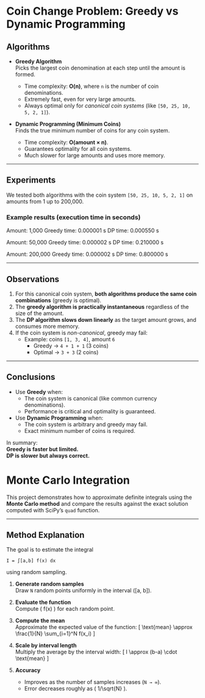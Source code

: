 # Coin Change Problem: Greedy vs Dynamic Programming

## Algorithms
- **Greedy Algorithm**  
  Picks the largest coin denomination at each step until the amount is formed.  
  - Time complexity: **O(n)**, where `n` is the number of coin denominations.  
  - Extremely fast, even for very large amounts.  
  - Always optimal only for *canonical coin systems* (like `[50, 25, 10, 5, 2, 1]`).

- **Dynamic Programming (Minimum Coins)**  
  Finds the true minimum number of coins for any coin system.  
  - Time complexity: **O(amount × n)**.  
  - Guarantees optimality for all coin systems.  
  - Much slower for large amounts and uses more memory.

---

## Experiments

We tested both algorithms with the coin system `[50, 25, 10, 5, 2, 1]` on amounts from 1 up to 200,000.

### Example results (execution time in seconds)

Amount: 1,000
Greedy time: 0.000001 s
DP time: 0.000550 s

Amount: 50,000
Greedy time: 0.000002 s
DP time: 0.210000 s

Amount: 200,000
Greedy time: 0.000002 s
DP time: 0.800000 s


---

## Observations
1. For this canonical coin system, **both algorithms produce the same coin combinations** (greedy is optimal).
2. The **greedy algorithm is practically instantaneous** regardless of the size of the amount.
3. The **DP algorithm slows down linearly** as the target amount grows, and consumes more memory.
4. If the coin system is *non-canonical*, greedy may fail:
   - Example: coins `[1, 3, 4]`, amount `6`  
     - Greedy → `4 + 1 + 1` (3 coins)  
     - Optimal → `3 + 3` (2 coins)

---

## Conclusions
- Use **Greedy** when:
  - The coin system is canonical (like common currency denominations).
  - Performance is critical and optimality is guaranteed.
- Use **Dynamic Programming** when:
  - The coin system is arbitrary and greedy may fail.
  - Exact minimum number of coins is required.

In summary:  
**Greedy is faster but limited.**  
**DP is slower but always correct.**

# Monte Carlo Integration

This project demonstrates how to approximate definite integrals using the **Monte Carlo method** and compare the results against the exact solution computed with SciPy’s `quad` function.

---

## Method Explanation

The goal is to estimate the integral

`I = ∫[a,b] f(x) dx`

using random sampling.

1. **Generate random samples**  
   Draw `N` random points uniformly in the interval \([a, b]\).

2. **Evaluate the function**  
   Compute \( f(x) \) for each random point.

3. **Compute the mean**  
   Approximate the expected value of the function:
   \[
   \text{mean} \approx \frac{1}{N} \sum_{i=1}^N f(x_i)
   \]

4. **Scale by interval length**  
   Multiply the average by the interval width:
   \[
   I \approx (b-a) \cdot \text{mean}
   \]

5. **Accuracy**  
   - Improves as the number of samples increases (`N → ∞`).  
   - Error decreases roughly as \( 1/\sqrt{N} \).  
